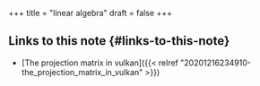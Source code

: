 +++
title = "linear algebra"
draft = false
+++

## Links to this note {#links-to-this-note}

-   [The projection matrix in vulkan]({{< relref "20201216234910-the_projection_matrix_in_vulkan" >}})
